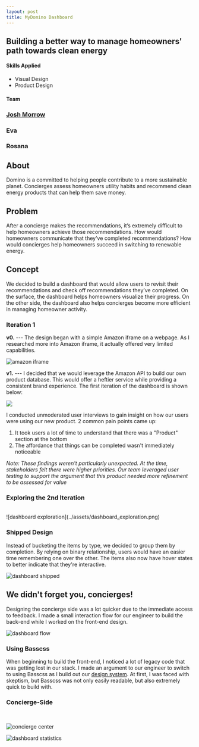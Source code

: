 ```yaml
---
layout: post
title: MyDomino Dashboard
---
```


## Building a better way to manage homeowners' path towards clean energy



<div class="col col-6 mt4">
<h4>Skills Applied</h4>
<ul class="list-reset h3 mt0">
<li>Visual Design</li>
<li>Product Design</li>
</ul>
</div>

<div class="col col-6 mt4">
  <h4>Team</h4>
  <h3 class="mt0 h3 regular"><a href="http://github.com/jcmorrow" target="_blank" class="link">Josh Morrow</a></h3>
  <h3 class="mt0 h3 regular">Eva</h3>
  <h3 class="mt0 h3 regular">Rosana</h3>
</div>
<div class="clearfix"></div>


## About
Domino is a committed to helping people contribute to a more sustainable planet.
Concierges assess homeowners utility habits and recommend clean energy products that can help them save money.

## Problem

After a concierge makes the recommendations, it’s extremely difficult to help homeowners achieve those recommendations. How would homeowners communicate that they’ve completed recommendations? How would concierges help homeowners succeed in switching to renewable energy.

## Concept

We decided to build a dashboard that would allow users to revisit their recommendations and check off recommendations they’ve completed. On the surface, the dashboard helps homeowners visualize their progress. On the other side, the dashboard also helps concierges become more efficient in managing homeowner activity.


### Iteration 1

**v0.** --- The design began with a simple Amazon iframe on a webpage. As I researched more into Amazon iframe, it actually offered very limited capabilities.

![amazon iframe](../assets/dashboard_amazon.png)

**v1.** --- I decided that we would leverage the Amazon API to build our own product database. This would offer a heftier service while providing a consistent brand experience. The first iteration of the dashboard is shown below:

<div class="img-overflow mb2">
<img src= "../assets/dashboard_first.png">
</div>


I conducted unmoderated user interviews to gain insight on how our users were using our new product. 2 common pain points came up:

1. It took users a lot of time to understand that there was a "Product" section at the bottom
2. The affordance that things can be completed wasn't immediately noticeable

*Note: These findings weren't particularly unexpected. At the time, stakeholders felt there were higher priorities. Our team leveraged user testing to support the argument that this product needed more refinement to be assessed for value*

### Exploring the 2nd Iteration
<br/>
![dashboard exploration](../assets/dashboard_exploration.png)


### Shipped Design
Instead of bucketing the items by type, we decided to group them by completion. By relying on binary relationship, users would have an easier time remembering one over the other. The items also now have hover states to better indicate that they're interactive.

![dashboard shipped](../assets/dashboard_shipped.png)

## We didn't forget you, concierges!

Designing the concierge side was a lot quicker due to the immediate access to feedback. I made a small interaction flow for our engineer to build the back-end while I worked on the front-end design.

![dashboard flow](../assets/dashboard_flow.png)

### Using Basscss

When beginning to build the front-end, I noticed a lot of legacy code that was getting lost in our stack. I made an argument to our engineer to switch to using Basscss as I build out our <a href="https://dribbble.com/shots/2549235-MyDomino-Design-System-1a" target="_blank" class="link">design system</a>. At first, I was faced with skeptism, but Basscss was not only  easily readable, but also extremely quick to build with.

### Concierge-Side
<br/>

![concierge center](../assets/concierge_center.png)

![dashboard statistics](../assets/mydomino_statistics.png)
